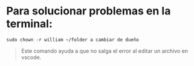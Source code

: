 # Para solucionar problemas en la terminal:

```terminal
sudo chown -r william ~/folder a cambiar de dueño
```
> Este comando ayuda a que no salga el error al editar un archivo en vscode.
